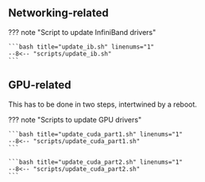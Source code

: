 ## Networking-related

??? note "Script to update InfiniBand drivers"

    ```bash title="update_ib.sh" linenums="1"
    --8<-- "scripts/update_ib.sh"
    ```

## GPU-related

This has to be done in two steps, intertwined by a reboot.

??? note "Scripts to update GPU drivers"

    ```bash title="update_cuda_part1.sh" linenums="1"
    --8<-- "scripts/update_cuda_part1.sh"
    ```

    ```bash title="update_cuda_part2.sh" linenums="1"
    --8<-- "scripts/update_cuda_part2.sh"
    ```